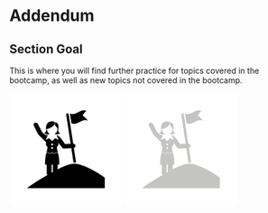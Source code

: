 # Addendum

## Section Goal

This is where you will find further practice for topics covered in the bootcamp, as well as new topics not covered in the bootcamp.

![goals image](../../img/goals_light.svg ':size=100x100 :class=light-mode-icon :alt= goal image; light mode')
![goals image](../../img/goals_dark.svg ':size=100x100 :class=dark-mode-icon :alt= goal image; dark mode')
